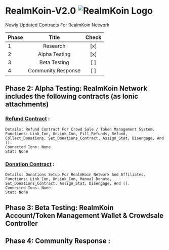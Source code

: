 # RealmKoin-V2.0 ![RealmKoin Logo](https://avatars2.githubusercontent.com/u/14884318?v=4&u=ad39ca77cfeeb9017dcf5bcf54c3982fdfaee612&s=40)
Newly Updated Contracts For RealmKoin Network

| Phase |       Title         | Check |
| ----- |:-------------------:| :----:|
|   1   | Research            |  [x]  |
|   2   | Alpha Testing       |  [x]  |
|   3   | Beta Testing        |  [ ]  |
|   4   | Community Response  |  [ ]  |

## Phase 2: Alpha Testing: RealmKoin Network includes the following contracts (as Ionic attachments) 

### [Refund Contract](./RealmKoin_Refund.sol) :
  
  ```
  Details: Refund Contract For Crowd Sale / Token Management System.
  Functions: Link_Ion, UnLink_Ion, Fill_Refunds, Refund, Collect_Donations, Set_Donations_Contract, Assign_Stat, Disengage, And ().
  Connected Ions: None
  Stat: None
  ```
  
### [Donation Contract](./RealmKoin_Donation.sol) :
  
  ```
  Details: Donations Setup For RealmKoin Network And Affiliates.
  Functions: Link_Ion, UnLink_Ion, Manual_Donate, Set_Donations_Contract, Assign_Stat, Disengage, And ().
  Connected Ions: None
  Stat: None
  ```
 
## Phase 3: Beta Testing: RealmKoin Account/Token Management Wallet & Crowdsale Controller



## Phase 4: Community Response : 
